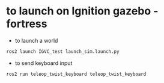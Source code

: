 # to launch on Ignition gazebo - fortress

 - to launch a world
 ```bash
ros2 launch IGVC_test launch_sim.launch.py
```

 - to send keyboard input
```bash
ros2 run teleop_twist_keyboard teleop_twist_keyboard
```

